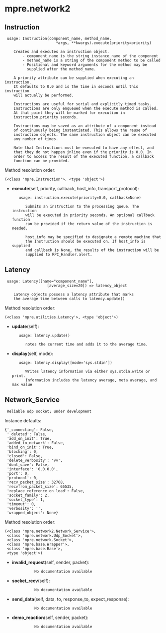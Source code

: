 mpre.network2
==============



Instruction
--------------

	 usage: Instruction(component_name, method_name, 
                           *args, **kwargs).execute(priority=priority)
                           
        Creates and executes an instruction object. 
            - component_name is the string instance_name of the component 
            - method_name is a string of the component method to be called
            - Positional and keyword arguments for the method may be
              supplied after the method_name.
              
        A priority attribute can be supplied when executing an instruction.
        It defaults to 0.0 and is the time in seconds until this instruction
        will actually be performed.
        
        Instructions are useful for serial and explicitly timed tasks. 
        Instructions are only enqueued when the execute method is called. 
        At that point they will be marked for execution in 
        instruction.priority seconds. 
        
        Instructions may be saved as an attribute of a component instead
        of continuously being instantiated. This allows the reuse of
        instruction objects. The same instruction object can be executed 
        any number of times.
        
        Note that Instructions must be executed to have any effect, and
        that they do not happen inline even if the priority is 0.0. In
        order to access the result of the executed function, a callback
        function can be provided.


Method resolution order: 

	(<class 'mpre.Instruction'>, <type 'object'>)

- **execute**(self, priority, callback, host_info, transport_protocol):

		 usage: instruction.execute(priority=0.0, callback=None)
        
            Submits an instruction to the processing queue. The instruction
            will be executed in priority seconds. An optional callback function 
            can be provided if the return value of the instruction is needed.
            
            host_info may be specified to designate a remote machine that
            the Instruction should be executed on. If host_info is supplied
            and callback is None, the results of the instruction will be 
            supplied to RPC_Handler.alert.


Latency
--------------

	 usage: Latency([name="component_name"], 
                       [average_size=20]) => latency_object
                       
        Latency objects possess a latency attribute that marks
        the average time between calls to latency.update()


Method resolution order: 

	(<class 'mpre.utilities.Latency'>, <type 'object'>)

- **update**(self):

		 usage: latency.update()
        
            notes the current time and adds it to the average time.


- **display**(self, mode):

		 usage: latency.display([mode='sys.stdin'])
        
            Writes latency information via either sys.stdin.write or print.
            Information includes the latency average, meta average, and max value


Network_Service
--------------

	 Reliable udp socket; under development


Instance defaults: 

	{'_connecting': False,
	 '_deleted': False,
	 'add_on_init': True,
	 'added_to_network': False,
	 'bind_on_init': True,
	 'blocking': 0,
	 'closed': False,
	 'delete_verbosity': 'vv',
	 'dont_save': False,
	 'interface': '0.0.0.0',
	 'port': 0,
	 'protocol': 0,
	 'recv_packet_size': 32768,
	 'recvfrom_packet_size': 65535,
	 'replace_reference_on_load': False,
	 'socket_family': 2,
	 'socket_type': 1,
	 'timeout': 0,
	 'verbosity': '',
	 'wrapped_object': None}

Method resolution order: 

	(<class 'mpre.network2.Network_Service'>,
	 <class 'mpre.network.Udp_Socket'>,
	 <class 'mpre.network.Socket'>,
	 <class 'mpre.base.Wrapper'>,
	 <class 'mpre.base.Base'>,
	 <type 'object'>)

- **invalid_request**(self, sender, packet):

				No documentation available


- **socket_recv**(self):

				No documentation available


- **send_data**(self, data, to, response_to, expect_response):

				No documentation available


- **demo_reaction**(self, sender, packet):

				No documentation available
